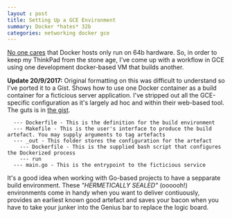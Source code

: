 ```yaml
---
layout : post 
title: Setting Up a GCE Environment
summary: Docker *hates* 32b
categories: networking docker gce
---
```

[No one cares](https://github.com/docker/docker/issues/136) that Docker hosts only run on 64b hardware. So, in order to keep my ThinkPad from the stone age, I've come up with a workflow in GCE using one development docker-based VM that builds another.

**Update 20/9/2017:** Original formatting on this was difficult to understand so I've ported it to a Gist. Shows how to use one Docker container as a build container for a ficticious server application. I've stripped out all the GCE-specific configuration as it's largely ad hoc and within their web-based tool. The guts is in [the gist](https://gist.github.com/htmldrum/fb925a10501837014372e1fe1abcdb19).

```
  --- Dockerfile - This is the definition for the build environment
  --- Makefile - This is the user's interface to produce the build artefact. You may supply arguments to tag artefacts
  --- _out - This folder stores the configuration for the artefact
    --- Dockerfile - This is the supplied bash script that configures the Dockerized process
    --- run
  --- main.go - This is the entrypoint to the ficticious service
```

It's a good idea when working with Go-based projects to have a sepparate build environment. These *"HERMETICALLY SEALED"* (oooooh!) environments come in handy when you want to deliver contiuously, provides an earliest known good artefact and saves your bacon when you have to take your junker into the Genius bar to replace the logic board.
